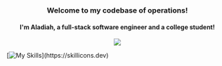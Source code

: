 <h3 align="center">Welcome to my codebase of operations!</h3>
<h4 align="center">I'm Aladiah, a full-stack software engineer and a college student!</h4>

<p align="center">
  <img align="center" src="https://github.com/seoll27/seoll27/blob/main/rampo.gif">
</p>

[![My Skills](https://skillicons.dev/icons?i=js,html,css,figma,react,nodejs,mysql,php,bootstrap,tailwind,discord,)](https://skillicons.dev)
